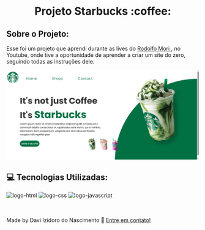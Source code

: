 <h1 align="center">Projeto Starbucks :coffee:</h1>

## Sobre o Projeto:
<p>Esse foi um projeto que aprendi durante as lives do <a href="https://github.com/rodolfomori" alt="RM">Rodolfo Mori </a>, no Youtube, onde tive a oportunidade de aprender a criar um site do zero, seguindo todas as instruções dele.
</p>
<img src="https://github.com/Davi22D/projeto-starbucks/blob/master/Starbucks-img.png?raw=true">
<br>

## :computer: Tecnologias Utilizadas:
<div img align="left"> 
<img src="https://img.shields.io/badge/HTML5-E34F26?style=for-the-badge&logo=html5&logoColor=white" alt="logo-html">
<img src="https://img.shields.io/badge/CSS3-1572B6?style=for-the-badge&logo=css3&logoColor=white" alt="logo-css">
<img src="https://img.shields.io/badge/JavaScript-F7DF1E?style=for-the-badge&logo=javascript&logoColor=black" alt="logo-javascript">
</div>
<br>
<br>

Made by Davi Izidoro do Nascimento :wave: [Entre em contato!](https://www.linkedin.com/in/davi-izidoro/)
